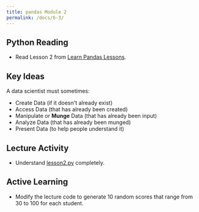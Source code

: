 ```yaml
---
title: pandas Module 2
permalink: /docs/6-3/
---
```


## Python Reading
- Read Lesson 2 from [Learn Pandas Lessons](https://bitbucket.org/hrojas/learn-pandas/src/master/).

## Key Ideas
A data scientist must sometimes:
- Create Data (if it doesn't already exist)
- Access Data (that has already been created)
- Manipulate or **Munge** Data (that has already been input)
- Analyze Data (that has already been munged)
- Present Data (to help people understand it)

## Lecture Activity
- Understand [lesson2.py](../lessons/code/lesson2.py) completely.

## Active Learning
- Modify the lecture code to generate 10 random scores that range from 30 to 100 for each student.

